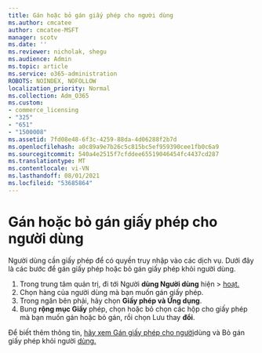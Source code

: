 ```yaml
---
title: Gán hoặc bỏ gán giấy phép cho người dùng
ms.author: cmcatee
author: cmcatee-MSFT
manager: scotv
ms.date: ''
ms.reviewer: nicholak, shegu
ms.audience: Admin
ms.topic: article
ms.service: o365-administration
ROBOTS: NOINDEX, NOFOLLOW
localization_priority: Normal
ms.collection: Adm_O365
ms.custom:
- commerce_licensing
- "325"
- "651"
- "1500008"
ms.assetid: 7fd08e48-6f3c-4259-88da-4d06288f2b7d
ms.openlocfilehash: a0c89a9e7b26c5c815bc5ef959390cee1fb0c6a9
ms.sourcegitcommit: 540a4e2515f7cfddee65519046454fc4437cd287
ms.translationtype: MT
ms.contentlocale: vi-VN
ms.lasthandoff: 08/01/2021
ms.locfileid: "53685864"
---
```

# <a name="assign-or-unassign-licenses-to-users"></a>Gán hoặc bỏ gán giấy phép cho người dùng

Người dùng cần giấy phép để có quyền truy nhập vào các dịch vụ. Dưới đây là các bước để gán giấy phép hoặc bỏ gán giấy phép khỏi người dùng.
  
1. Trong trung tâm quản trị, đi tới Người **dùng Người dùng** hiện \> [hoạt.](https://go.microsoft.com/fwlink/p/?linkid=834822)
2. Chọn hàng của người dùng mà bạn muốn gán giấy phép.
3. Trong ngăn bên phải, hãy chọn **Giấy phép và Ứng dụng**.
4. Bung **rộng mục Giấy** phép, chọn hoặc bỏ chọn các hộp cho giấy phép mà bạn muốn gán hoặc bỏ gán, rồi chọn Lưu thay **đổi**.

Để biết thêm thông tin, [hãy xem Gán giấy phép cho người](/microsoft-365/admin/manage/assign-licenses-to-users)dùng và Bỏ gán giấy phép khỏi người [dùng.](/microsoft-365/admin/manage/remove-licenses-from-users)